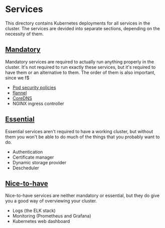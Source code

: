 # Services

This directory contains Kubernetes deployments for all services in the cluster. The services are devided into separate sections, depending on the necessity of them.


## [Mandatory](./1-mandatory)

Mandatory services are required to actually run anything properly in the cluster. It's not required to run exactly these services, but it's required to have them or an alternative to them. The order of them is also important, since we f$

* [Pod security policies](./1-mandatory/1-pod-security-policies)
* [flannel](./1-mandatory/2-flannel)
* [CoreDNS](./1-mandatory/3-coredns)
* NGINX ingress controller


## [Essential](./2-essential)

Essential services aren't required to have a working cluster, but without them you won't be able to do much of the things that you probably want to do.

* Authentication
* Certificate manager
* Dynamic storage provider
* Descheduler


## [Nice-to-have](./3-nice-to-have)

Nice-to-have services are neither mandatory or essential, but they do give you a good way of overviewing your cluster.

* Logs (the ELK stack)
* Monitoring (Prometheus and Grafana)
* Kubernetes web dashboard
